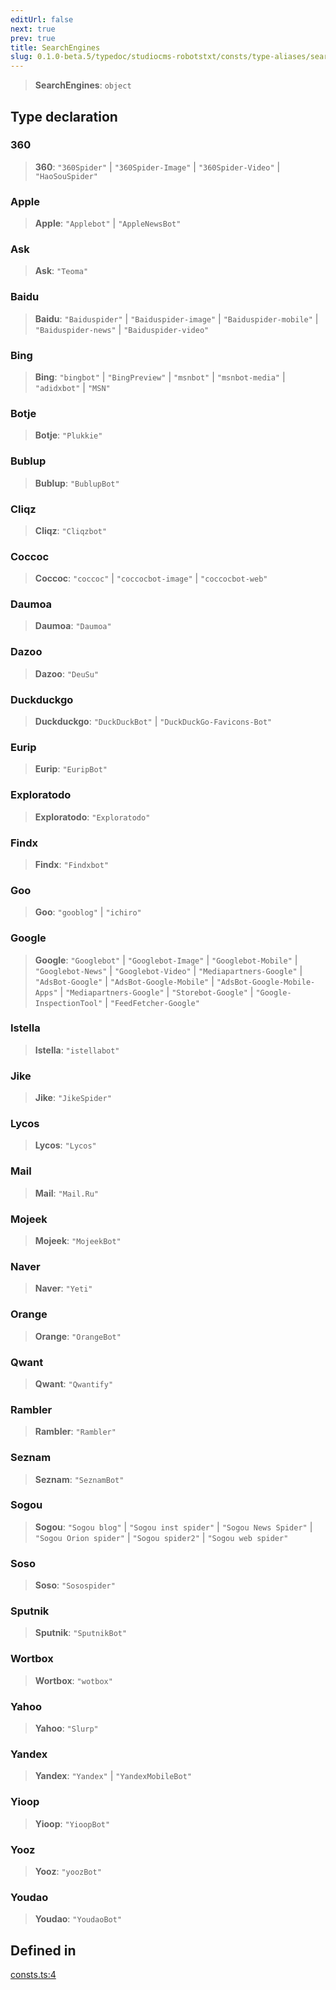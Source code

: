 ```yaml
---
editUrl: false
next: true
prev: true
title: SearchEngines
slug: 0.1.0-beta.5/typedoc/studiocms-robotstxt/consts/type-aliases/searchengines
---
```


> **SearchEngines**: `object`

## Type declaration

### 360

> **360**: `"360Spider"` | `"360Spider-Image"` | `"360Spider-Video"` | `"HaoSouSpider"`

### Apple

> **Apple**: `"Applebot"` | `"AppleNewsBot"`

### Ask

> **Ask**: `"Teoma"`

### Baidu

> **Baidu**: `"Baiduspider"` | `"Baiduspider-image"` | `"Baiduspider-mobile"` | `"Baiduspider-news"` | `"Baiduspider-video"`

### Bing

> **Bing**: `"bingbot"` | `"BingPreview"` | `"msnbot"` | `"msnbot-media"` | `"adidxbot"` | `"MSN"`

### Botje

> **Botje**: `"Plukkie"`

### Bublup

> **Bublup**: `"BublupBot"`

### Cliqz

> **Cliqz**: `"Cliqzbot"`

### Coccoc

> **Coccoc**: `"coccoc"` | `"coccocbot-image"` | `"coccocbot-web"`

### Daumoa

> **Daumoa**: `"Daumoa"`

### Dazoo

> **Dazoo**: `"DeuSu"`

### Duckduckgo

> **Duckduckgo**: `"DuckDuckBot"` | `"DuckDuckGo-Favicons-Bot"`

### Eurip

> **Eurip**: `"EuripBot"`

### Exploratodo

> **Exploratodo**: `"Exploratodo"`

### Findx

> **Findx**: `"Findxbot"`

### Goo

> **Goo**: `"gooblog"` | `"ichiro"`

### Google

> **Google**: `"Googlebot"` | `"Googlebot-Image"` | `"Googlebot-Mobile"` | `"Googlebot-News"` | `"Googlebot-Video"` | `"Mediapartners-Google"` | `"AdsBot-Google"` | `"AdsBot-Google-Mobile"` | `"AdsBot-Google-Mobile-Apps"` | `"Mediapartners-Google"` | `"Storebot-Google"` | `"Google-InspectionTool"` | `"FeedFetcher-Google"`

### Istella

> **Istella**: `"istellabot"`

### Jike

> **Jike**: `"JikeSpider"`

### Lycos

> **Lycos**: `"Lycos"`

### Mail

> **Mail**: `"Mail.Ru"`

### Mojeek

> **Mojeek**: `"MojeekBot"`

### Naver

> **Naver**: `"Yeti"`

### Orange

> **Orange**: `"OrangeBot"`

### Qwant

> **Qwant**: `"Qwantify"`

### Rambler

> **Rambler**: `"Rambler"`

### Seznam

> **Seznam**: `"SeznamBot"`

### Sogou

> **Sogou**: `"Sogou blog"` | `"Sogou inst spider"` | `"Sogou News Spider"` | `"Sogou Orion spider"` | `"Sogou spider2"` | `"Sogou web spider"`

### Soso

> **Soso**: `"Sosospider"`

### Sputnik

> **Sputnik**: `"SputnikBot"`

### Wortbox

> **Wortbox**: `"wotbox"`

### Yahoo

> **Yahoo**: `"Slurp"`

### Yandex

> **Yandex**: `"Yandex"` | `"YandexMobileBot"`

### Yioop

> **Yioop**: `"YioopBot"`

### Yooz

> **Yooz**: `"yoozBot"`

### Youdao

> **Youdao**: `"YoudaoBot"`

## Defined in

[consts.ts:4](https://github.com/astrolicious/studiocms/tree/main/packages/studiocms_robotstxt/src/consts.ts#L4)
